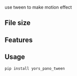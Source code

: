 <!-- inject desc here -->
<!-- inject-desc -->

use tween to make motion effect

## File size

<!-- inject size of bundles here -->
<!-- inject-file-size -->

## Features

<!-- inject feat here -->


## Usage

```bash
pip install yors_pano_tween
```

<!-- inject demo here -->

